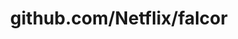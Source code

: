 ---
layout: post
title: github.com/Netflix/falcor
categories: link
tags: [انگلیسی, برنامه‌نویسی]
---